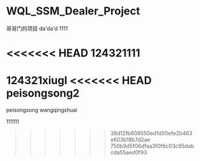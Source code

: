 # WQL_SSM_Dealer_Project
哥哥门的项目
da'da'd
1111


<<<<<<< HEAD
124321111
=======
124321xiugI
<<<<<<< HEAD
peisongsong2
=======
peisongsong
wangqingshuai


111111
>>>>>>> 38d12fb609550ed1d50efe2b463e603b18b7d2ae
>>>>>>> 750b9d5f06dfaa3f0f6c03c95dabcda55aed0f93
